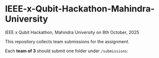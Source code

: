 # IEEE-x-Qubit-Hackathon-Mahindra-University
IEEE x Qubit Hackathon, Mahindra University on 8th October, 2025 


This repository collects team submissions for the assignment.

Each **team of 3** should submit one folder under `/submissions`:

